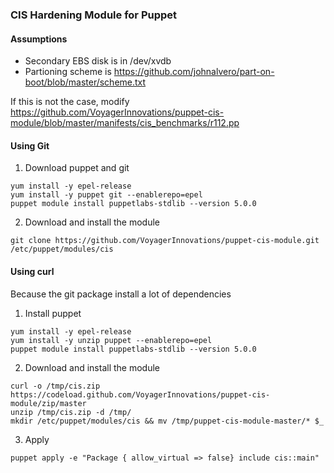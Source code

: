 ### CIS Hardening Module for Puppet


#### Assumptions
 - Secondary EBS disk is in /dev/xvdb
 - Partioning scheme is https://github.com/johnalvero/part-on-boot/blob/master/scheme.txt

If this is not the case, modify https://github.com/VoyagerInnovations/puppet-cis-module/blob/master/manifests/cis_benchmarks/r112.pp
 

#### Using Git
1. Download puppet and git
```
yum install -y epel-release
yum install -y puppet git --enablerepo=epel
puppet module install puppetlabs-stdlib --version 5.0.0
```
2. Download and install the module
```
git clone https://github.com/VoyagerInnovations/puppet-cis-module.git /etc/puppet/modules/cis
```

#### Using curl
Because the git package install a lot of dependencies
1. Install puppet
```
yum install -y epel-release
yum install -y unzip puppet --enablerepo=epel
puppet module install puppetlabs-stdlib --version 5.0.0
```
2. Download and install the module
```
curl -o /tmp/cis.zip https://codeload.github.com/VoyagerInnovations/puppet-cis-module/zip/master
unzip /tmp/cis.zip -d /tmp/
mkdir /etc/puppet/modules/cis && mv /tmp/puppet-cis-module-master/* $_
```
3. Apply
```
puppet apply -e "Package { allow_virtual => false} include cis::main" 
```
